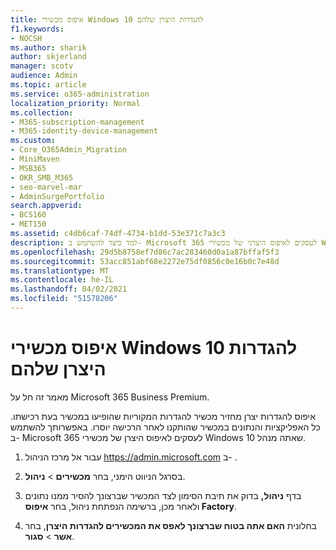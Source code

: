 ```yaml
---
title: איפוס מכשירי Windows 10 להגדרות היצרן שלהם
f1.keywords:
- NOCSH
ms.author: sharik
author: skjerland
manager: scotv
audience: Admin
ms.topic: article
ms.service: o365-administration
localization_priority: Normal
ms.collection:
- M365-subscription-management
- M365-identity-device-management
ms.custom:
- Core_O365Admin_Migration
- MiniMaven
- MSB365
- OKR_SMB_M365
- seo-marvel-mar
- AdminSurgePortfolio
search.appverid:
- BCS160
- MET150
ms.assetid: c4db6caf-74df-4734-b1dd-53e371c7a3c3
description: למד כיצד להשתמש ב- Microsoft 365 לעסקים לאיפוס היצרני של מכשירי Windows 10 שאתה מנהל, והחזר אותם להגדרות המקוריות שלהם ברכישה.
ms.openlocfilehash: 29d5b8758ef7d86c7ac283460d0a1a87bffaf5f3
ms.sourcegitcommit: 53acc851abf68e2272e75df0856c0e16b0c7e48d
ms.translationtype: MT
ms.contentlocale: he-IL
ms.lasthandoff: 04/02/2021
ms.locfileid: "51578206"
---
```

# <a name="reset-windows-10-devices-to-their-factory-settings"></a>איפוס מכשירי Windows 10 להגדרות היצרן שלהם

מאמר זה חל על Microsoft 365 Business Premium.

איפוס להגדרות יצרן מחזיר מכשיר להגדרות המקוריות שהופיעו במכשיר בעת רכישתו. כל האפליקציות והנתונים במכשיר שהותקנו לאחר הרכישה יוסרו. באפשרותך להשתמש ב- Microsoft 365 לעסקים לאיפוס היצרן של מכשירי Windows 10 שאתה מנהל.
  
1. עבור אל מרכז הניהול <a href="https://go.microsoft.com/fwlink/p/?linkid=837890" target="_blank">https://admin.microsoft.com</a> ב- .
    
2. בסרגל הניווט הימני, בחר **מכשירים** \> **ניהול**.

3. בדף **ניהול,** בדוק את תיבת הסימון לצד המכשיר שברצונך להסיר  ממנו נתונים ולאחר מכן, ברשימה הנפתחת ניהול, בחר **איפוס Factory**.
    
4. בחלונית **האם אתה בטוח שברצונך לאפס את המכשירים להגדרות היצרן**, בחר **אשר** \> **סגור**.
    
  

